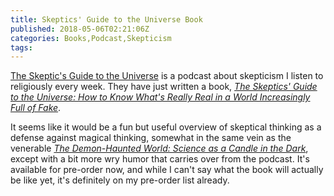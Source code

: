 ```yaml
---
title: Skeptics' Guide to the Universe Book
published: 2018-05-06T02:21:06Z
categories: Books,Podcast,Skepticism
tags: 
---
```


<p>
<a href="https://www.theskepticsguide.org/">The Skeptic's Guide to the Universe</a> is a podcast about skepticism I listen to religiously every week.  They have just written a book, <a href="https://play.google.com/store/books/details?id=6aNKDwAAQBAJ"><cite>The Skeptics' Guide to the Universe: How to Know What's Really Real in a World Increasingly Full of Fake</cite></a>.
</p>

<!--more-->

<p>
It seems like it would be a fun but useful overview of skeptical thinking as a defense against magical thinking, somewhat in the same vein as the venerable <a href="https://play.google.com/store/books/details?id=Yz8Y6KfXf9UC"><cite>The Demon-Haunted World: Science as a Candle in the Dark</cite></a>, except with a bit more wry humor that carries over from the podcast.  It's available for pre-order now, and while I can't say what the book will actually be like yet, it's definitely on my pre-order list already.
</p>


